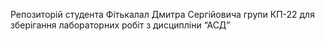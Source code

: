 Репозиторій студента Фітькалал Дмитра Сергійовича групи КП-22 для зберігання лабораторних робіт з дисципліни “АСД”
